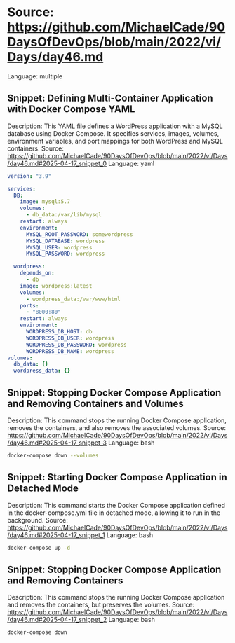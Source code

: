 # Source: https://github.com/MichaelCade/90DaysOfDevOps/blob/main/2022/vi/Days/day46.md
Language: multiple

## Snippet: Defining Multi-Container Application with Docker Compose YAML
Description: This YAML file defines a WordPress application with a MySQL database using Docker Compose. It specifies services, images, volumes, environment variables, and port mappings for both WordPress and MySQL containers.
Source: https://github.com/MichaelCade/90DaysOfDevOps/blob/main/2022/vi/Days/day46.md#2025-04-17_snippet_0
Language: yaml

```yaml
version: "3.9"

services:
  DB:
    image: mysql:5.7
    volumes:
      - db_data:/var/lib/mysql
    restart: always
    environment:
      MYSQL_ROOT_PASSWORD: somewordpress
      MYSQL_DATABASE: wordpress
      MYSQL_USER: wordpress
      MYSQL_PASSWORD: wordpress

  wordpress:
    depends_on:
      - db
    image: wordpress:latest
    volumes:
      - wordpress_data:/var/www/html
    ports:
      - "8000:80"
    restart: always
    environment:
      WORDPRESS_DB_HOST: db
      WORDPRESS_DB_USER: wordpress
      WORDPRESS_DB_PASSWORD: wordpress
      WORDPRESS_DB_NAME: wordpress
volumes:
  db_data: {}
  wordpress_data: {}
```

## Snippet: Stopping Docker Compose Application and Removing Containers and Volumes
Description: This command stops the running Docker Compose application, removes the containers, and also removes the associated volumes.
Source: https://github.com/MichaelCade/90DaysOfDevOps/blob/main/2022/vi/Days/day46.md#2025-04-17_snippet_3
Language: bash

```bash
docker-compose down --volumes
```

## Snippet: Starting Docker Compose Application in Detached Mode
Description: This command starts the Docker Compose application defined in the docker-compose.yml file in detached mode, allowing it to run in the background.
Source: https://github.com/MichaelCade/90DaysOfDevOps/blob/main/2022/vi/Days/day46.md#2025-04-17_snippet_1
Language: bash

```bash
docker-compose up -d
```

## Snippet: Stopping Docker Compose Application and Removing Containers
Description: This command stops the running Docker Compose application and removes the containers, but preserves the volumes.
Source: https://github.com/MichaelCade/90DaysOfDevOps/blob/main/2022/vi/Days/day46.md#2025-04-17_snippet_2
Language: bash

```bash
docker-compose down
```